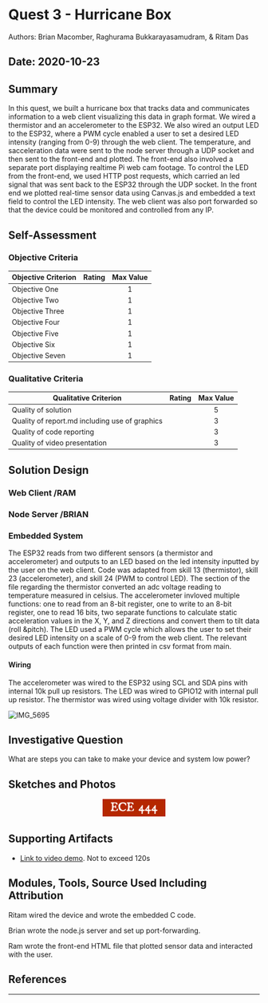 # Quest 3 - Hurricane Box

Authors: Brian Macomber, Raghurama Bukkarayasamudram, & Ritam Das

## Date: 2020-10-23

## Summary
In this quest, we built a hurricane box that tracks data and communicates information to a web client visualizing this data in graph format. We wired a thermistor and an accelerometer to the ESP32. We also wired an output LED to the ESP32, where a PWM cycle enabled a user to set a desired LED intensity (ranging from 0-9) through the web client. The temperature, and sacceleration data were sent to the node server through a UDP socket and then sent to the front-end and plotted. The front-end also involved a separate port displaying realtime Pi web cam footage. To control the LED from the front-end, we used HTTP post requests, which carried an led signal that was sent back to the ESP32 through the UDP socket. In the front end we plotted real-time sensor data using Canvas.js and embedded a text field to control the LED intensity. The web client was also port forwarded so that the device could be monitored and controlled from any IP.

## Self-Assessment

### Objective Criteria

| Objective Criterion | Rating | Max Value |
| ------------------- | :----: | :-------: |
| Objective One       |        |     1     |
| Objective Two       |        |     1     |
| Objective Three     |        |     1     |
| Objective Four      |        |     1     |
| Objective Five      |        |     1     |
| Objective Six       |        |     1     |
| Objective Seven     |        |     1     |

### Qualitative Criteria

| Qualitative Criterion                          | Rating | Max Value |
| ---------------------------------------------- | :----: | :-------: |
| Quality of solution                            |        |     5     |
| Quality of report.md including use of graphics |        |     3     |
| Quality of code reporting                      |        |     3     |
| Quality of video presentation                  |        |     3     |

## Solution Design

### Web Client /RAM

### Node Server /BRIAN

### Embedded System 
The ESP32 reads from two different sensors (a thermistor and accelerometer) and outputs to an LED based on the led intensity inputted by the user on the web client. Code was adapted from skill 13 (thermistor), skill 23 (accelerometer), and skill 24 (PWM to control LED). The section of the file regarding the thermistor converted an adc voltage reading to temperature measured in celsius. The accelerometer invloved multiple functions: one to read from an 8-bit register, one to write to an 8-bit register, one to read 16 bits, two separate functions to calculate static acceleration values in the X, Y, and Z directions and convert them to tilt data (roll &pitch). The LED used a PWM cycle which allows the user to set their desired LED intensity on a scale of 0-9 from the web client. The relevant outputs of each function were then printed in csv format from main.

#### Wiring
The accelerometer was wired to the ESP32 using SCL and SDA pins with internal 10k pull up resistors. The LED was wired to GPIO12 with internal pull up resistor. The thermistor was wired using voltage divider with 10k resistor. 

![IMG_5695](https://user-images.githubusercontent.com/37518854/97058558-26610880-155c-11eb-9bc0-0d4d7151f3d4.jpeg)

## Investigative Question
What are steps you can take to make your device and system low power?

## Sketches and Photos

<center><img src="./images/ece444.png" width="25%" /></center>  
<center> </center>

## Supporting Artifacts

- [Link to video demo](). Not to exceed 120s

## Modules, Tools, Source Used Including Attribution

Ritam wired the device and wrote the embedded C code.

Brian wrote the node.js server and set up port-forwarding.

Ram wrote the front-end HTML file that plotted sensor data and interacted with the user.

## References

---
